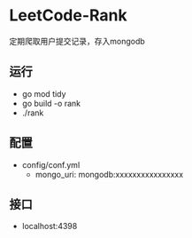 # LeetCode-Rank

定期爬取用户提交记录，存入mongodb

## 运行

- go mod tidy
- go build -o rank
- ./rank

## 配置

+ config/conf.yml
  + mongo_uri: mongodb:xxxxxxxxxxxxxxxx

## 接口

+ localhost:4398
